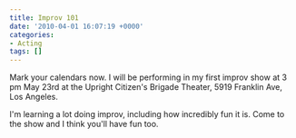 ```yaml
---
title: Improv 101
date: '2010-04-01 16:07:19 +0000'
categories:
- Acting
tags: []
---
```


Mark your calendars now. I will be performing in my first improv show at 3 pm
May 23rd at the Upright Citizen's Brigade Theater, 5919 Franklin Ave, Los
Angeles.

I'm learning a lot doing improv, including how incredibly fun it is. Come to the
show and I think you'll have fun too.
